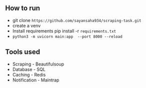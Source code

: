 ## How to run
- git clone `https://github.com/sayansaha934/scraping-task.git`
- create a venv
- Install requirements pip install -r `requirements.txt`
- `python3 -m uvicorn main:app  --port 8000 --reload`
## Tools used
- Scraping - Beautifulsoup
- Database - SQL
- Caching - Redis
- Notification - Maintrap
